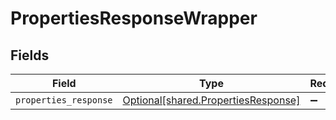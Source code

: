 # PropertiesResponseWrapper


## Fields

| Field                                                                            | Type                                                                             | Required                                                                         | Description                                                                      |
| -------------------------------------------------------------------------------- | -------------------------------------------------------------------------------- | -------------------------------------------------------------------------------- | -------------------------------------------------------------------------------- |
| `properties_response`                                                            | [Optional[shared.PropertiesResponse]](../../models/shared/propertiesresponse.md) | :heavy_minus_sign:                                                               | N/A                                                                              |